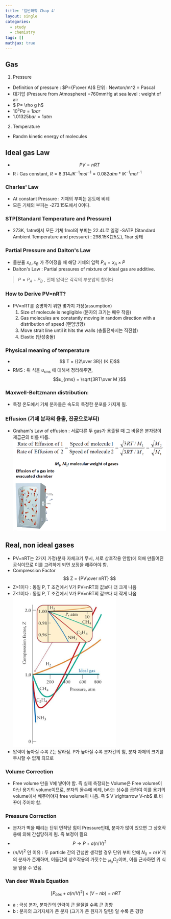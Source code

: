 ```yaml
---
title: '일반화학-Chap 4'
layout: single
categories:
  - study
  - chemistry
tags: []
mathjax: true
---
```


## Gas

1. Pressure 
- Definition of pressure : $P={F\over A}$ 단위 : Newton/m^2 = Pascal
- 대기압 (Pressure from Atmosphere) =760mmHg at sea level : weight of air
- $ P= \rho g h$ 
- $10^5 Pa=1bar$
- $1.01325bar = 1atm$

2. Temperature
- Randm kinetic energy of molecules

## Ideal gas  Law

- $$PV=nRT$$
- R : Gas constant,  $R=8.314 JK^{-1}mol^{-1}=0.082atm*lK^{-1}mol^{-1}$

### Charles' Law

- At constant Pressure : 기체의 부피는 온도에 비례
- 모든 기체의 부피는 -273.15도에서 0이다.

### STP(Standard Temperature and Pressure)

- 273K, 1atm에서 모든 기체 1mol의 부피는 22.4L로 일정
-SATP (Standard Ambient Temperature and pressure) : 298.15K(25도), 1bar 상태

### Partial Pressure and Dalton's Law
- 몰분율 $x_A, x_B$ 가 주어졌을 때 해당 기체의 압력 $P_A = x_A \times P$ 
- Dalton's Law : Partial pressures of mixture of ideal gas are additive.
> $P = P_A + P_B$ , 전체 압력은 각각의 부분압의 합이다

### How to Derive PV=nRT?

- PV=nRT를 증명하기 위한 몇가지 가정(assumption)
  1. Size of molecule is negligible (분자의 크기는 매우 작음)
  2. Gas molecules are constantly moving in random direction with a distribution of speed (랜덤방향)
  3. Move strait line until it hits the walls (충돌전까지는 직진함)
  4. Elastic (탄성충돌)


### Physical meaning of temperature

- $$ T = ({2\over 3R}) (K.E)$$
- RMS : 위 식을 $u_{rms}$ 에 대해서 정리해주면, $$u_{rms} = \sqrt{3RT\over M }$$

### Maxwell-Boltzmann distribution:

- 특정 온도에서 기체 분자들은 속도의 특정한 분포를 가지게 됨. 

### Effusion (기체 분자의 용출, 진공으로부터)

- Graham's Law of effusion : 서로다른 두 gas가 용출될 때 그 비율은 분자량이 제곱근의 비를 따름.
![](/assets/images/genchem-4/1.png)

## Real, non ideal gases

- PV=nRT는 2가지 가정(분자 자체크기 무시, 서로 상호작용 안함)에 의해 만들어진 공식이므로 이를 고려하게 되면 보정을 해주어야 함.
- Compression Factor $$ Z = {PV\over nRT} $$
- Z>1이다 : 동일 P, T 조건에서 V가 PV=nRT의 값보다 더 크게 나옴
- Z<1이다 : 동일 P, T 조건에서 V가 PV=nRT의 갑보다 더 작게 나옴
![](/assets/images/genchem-4/2.png)
- 압력이 높아질 수록 Z는 달라짐. P가 높아질 수록 분자간의 힘, 분자 자체의 크기를 무시할 수 없게 되므로

### Volume Correction 

- Free volume 만을 V에 넣어야 함. 즉 실제 측정되는 Volume은 Free volume이 아닌 용기의 volume이므로, 분자의 몰수에 비례, b라는 상수를 곱하여 이를 용기의 volume에서 빼주어야지 free volume이 나옴. 즉 $ V \rightarrow V-nb$ 로 바꾸어 주어야 함.

### Pressure Correction

- 분자가 벽을 때리는 단위 면적당 힘이 Pressure인데, 분자가 많이 있으면 그 상호작용에 의해 간섭당하게 됨. 즉 보정이 필요
- $$ P \rightarrow P + a(n/V)^2 $$
- $(n/V)^2$ 인 이유 : 두 particle 간의 간섭만 생각할 경우 단위 부피 안에 $N_0 =n/V$ 개의 분자가 존재하며, 이들간의 상호작용의 가짓수는 $_{N_0}C_2$이며, 이를 근사하면 위 식을 얻을 수 있음.

### Van deer Waals Equation

$$ [P_{obs}+a(n/V)^2] \times (V-nb)=nRT$$

- a : 극성 분자, 분자간의 인력이 큰 물질일 수록 큰 경향
- b : 분자의 크기자체가 큰 분자 (크기가 큰 원자가 달린) 일 수록 큰 경향